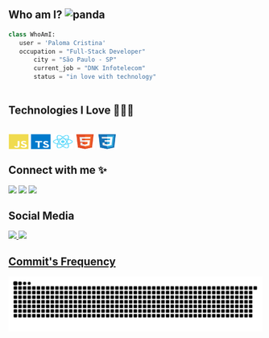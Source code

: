 
 ## Who am I? ![panda](https://user-images.githubusercontent.com/69400851/115915679-08f8f280-a44a-11eb-941a-4cf8bed566df.png) 
 ```python
 class WhoAmI:
 	user = 'Paloma Cristina'
  	occupation = "Full-Stack Developer"
		city = "São Paulo - SP"
		current_job = "DNK Infotelecom"
		status = "in love with technology"
	
 ```


 ## Technologies I Love 👩🏻‍💻
 
<div style="display: inline_block"><br>
  <img align="center" alt="Paloma-Js" height="30" width="40" src="https://raw.githubusercontent.com/devicons/devicon/master/icons/javascript/javascript-plain.svg">
  <img align="center" alt="Paloma-Ts" height="30" width="40" src="https://raw.githubusercontent.com/devicons/devicon/master/icons/typescript/typescript-plain.svg">
  <img align="center" alt="Paloma-React" height="30" width="40" src="https://raw.githubusercontent.com/devicons/devicon/master/icons/react/react-original.svg">
  <img align="center" alt="Paloma-HTML" height="30" width="40" src="https://raw.githubusercontent.com/devicons/devicon/master/icons/html5/html5-original.svg">
  <img align="center" alt="Paloma-CSS" height="30" width="40" src="https://raw.githubusercontent.com/devicons/devicon/master/icons/css3/css3-original.svg">
</div>

 ## Connect with me ✨
 
<div> 
  <a href="https://www.linkedin.com/in/paloma-cristina-correa/" target="_blank"><img src="https://img.shields.io/badge/-LinkedIn-%230077B5?style=for-the-badge&logo=linkedin&logoColor=white" target="_blank"></a> 
 <a href ="mailto: paloma1899@gmail.com"><img src="https://img.shields.io/badge/-Gmail-%23333?style=for-the-badge&logo=gmail&logoColor=white" target="_blank"></a>
 <a href="https://instagram.com/palomac.c" target="_blank"><img src="https://img.shields.io/badge/-Instagram-%23E4405F?style=for-the-badge&logo=instagram&logoColor=white" target="_blank"></a>
 </div>  
 
 ## Social Media
 <div>
  <a href="https://github.com/PalomaCristina">
  <img height="180em" src="https://github-readme-stats.vercel.app/api/top-langs/?username=PalomaCristina&layout=compact&langs_count=16&theme=cobalt"/> 
  <img height="180em" src="https://github-readme-stats.vercel.app/api?username=PalomaCristina&show_icons=true&theme=cobalt&include_all_commits=true&count_private=true"/>
<div>
 
 ## Commit's Frequency

 ![Snake animation](https://github.com/PalomaCristina/PalomaCristina/blob/output/github-contribution-grid-snake.svg)

